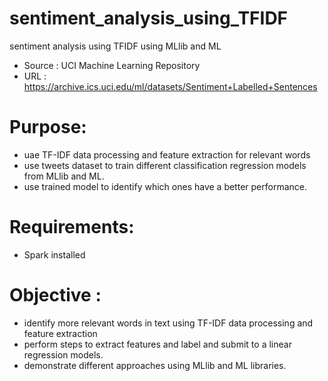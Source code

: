 # sentiment_analysis_using_TFIDF
sentiment analysis using TFIDF using MLlib and ML
- Source : UCI Machine Learning Repository
- URL : https://archive.ics.uci.edu/ml/datasets/Sentiment+Labelled+Sentences

# Purpose: 
- uae TF-IDF data processing and feature extraction for relevant words
- use tweets dataset to train different classification regression models from MLlib and ML.
- use trained model to identify which ones have a better performance.
		 
# Requirements: 
- Spark installed

# Objective :
- identify more relevant words in text using TF-IDF data processing and feature extraction
- perform steps to extract features and label and submit to a linear regression models.
- demonstrate different approaches using MLlib and ML libraries. 

